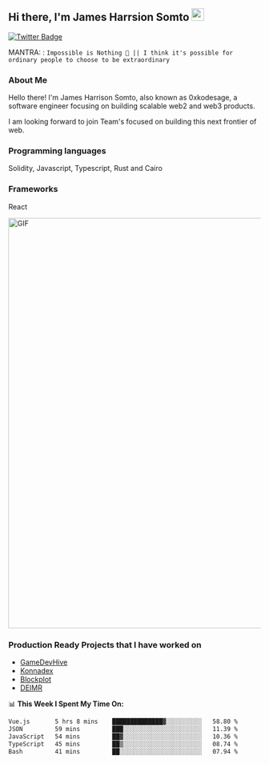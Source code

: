 ## Hi there, I'm James Harrsion Somto <img src="https://media.giphy.com/media/hvRJCLFzcasrR4ia7z/giphy.gif" width="25px">


[![Twitter Badge](https://img.shields.io/badge/-Twitter-00acee?style=flat-square&logo=Twitter&logoColor=white)](https://twitter.com/0xkodesage)


MANTRA: : `Impossible is Nothing 🚀 || I think it's possible for ordinary people to choose to be extraordinary`

### About Me

Hello there! I'm James Harrison Somto, also known as 0xkodesage, a software engineer focusing on building scalable web2 and web3 products.

I am looking forward to join Team's focused on building this next frontier of web.

### Programming languages
Solidity, Javascript, Typescript, Rust and Cairo

### Frameworks
React
 
 <img align="center" alt="GIF" src="https://github.com/Gapur/Gapur/blob/master/coding.gif?raw=true" width="818px" height="818px" />


### Production Ready Projects that I have worked on
  - [GameDevHive](https://www.gamedevshive.org/)
  - [Konnadex](https://www.konnadex.com/)
  - [Blockplot](https://www.blockplot.org/)
  - [DEIMR](https://deimr.com/)

📊 **This Week I Spent My Time On:**

<!--START_SECTION:waka-->

```txt
Vue.js       5 hrs 8 mins    ██████████████▓░░░░░░░░░░   58.80 %
JSON         59 mins         ███░░░░░░░░░░░░░░░░░░░░░░   11.39 %
JavaScript   54 mins         ██▓░░░░░░░░░░░░░░░░░░░░░░   10.36 %
TypeScript   45 mins         ██▒░░░░░░░░░░░░░░░░░░░░░░   08.74 %
Bash         41 mins         ██░░░░░░░░░░░░░░░░░░░░░░░   07.94 %
```

<!--END_SECTION:waka-->
<br />
<br />
<br />






